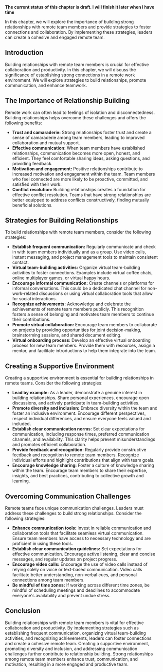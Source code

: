 **The current status of this chapter is draft. I will finish it later when I have time**

In this chapter, we will explore the importance of building strong relationships with remote team members and provide strategies to foster connections and collaboration. By implementing these strategies, leaders can create a cohesive and engaged remote team.

Introduction
------------

Building relationships with remote team members is crucial for effective collaboration and productivity. In this chapter, we will discuss the significance of establishing strong connections in a remote work environment. We will explore strategies to build relationships, promote communication, and enhance teamwork.

The Importance of Relationship Building
---------------------------------------

Remote work can often lead to feelings of isolation and disconnectedness. Building relationships helps overcome these challenges and offers the following benefits:

* **Trust and camaraderie:** Strong relationships foster trust and create a sense of camaraderie among team members, leading to improved collaboration and mutual support.
* **Effective communication:** When team members have established relationships, communication becomes more open, honest, and efficient. They feel comfortable sharing ideas, asking questions, and providing feedback.
* **Motivation and engagement:** Positive relationships contribute to increased motivation and engagement within the team. Team members who feel connected are more likely to be proactive, committed, and satisfied with their work.
* **Conflict resolution:** Building relationships creates a foundation for effective conflict resolution. Teams that have strong relationships are better equipped to address conflicts constructively, finding mutually beneficial solutions.

Strategies for Building Relationships
-------------------------------------

To build relationships with remote team members, consider the following strategies:

* **Establish frequent communication:** Regularly communicate and check in with team members individually and as a group. Use video calls, instant messaging, and project management tools to maintain consistent contact.
* **Virtual team-building activities:** Organize virtual team-building activities to foster connections. Examples include virtual coffee chats, online multiplayer games, or virtual happy hours.
* **Encourage informal communication:** Create channels or platforms for informal conversations. This could be a dedicated chat channel for non-work-related discussions or using virtual collaboration tools that allow for social interactions.
* **Recognize achievements:** Acknowledge and celebrate the achievements of remote team members publicly. This recognition fosters a sense of belonging and motivates team members to continue their contributions.
* **Promote virtual collaboration:** Encourage team members to collaborate on projects by providing opportunities for joint decision-making, brainstorming sessions, and shared document editing.
* **Virtual onboarding process:** Develop an effective virtual onboarding process for new team members. Provide them with resources, assign a mentor, and facilitate introductions to help them integrate into the team.

Creating a Supportive Environment
---------------------------------

Creating a supportive environment is essential for building relationships in remote teams. Consider the following strategies:

* **Lead by example:** As a leader, demonstrate a genuine interest in building relationships. Share personal experiences, encourage open discussions, and actively participate in team-building activities.
* **Promote diversity and inclusion:** Embrace diversity within the team and foster an inclusive environment. Encourage different perspectives, respect individual differences, and ensure everyone feels valued and included.
* **Establish clear communication norms:** Set clear expectations for communication, including response times, preferred communication channels, and availability. This clarity helps prevent misunderstandings and promotes efficient collaboration.
* **Provide feedback and recognition:** Regularly provide constructive feedback and recognition to remote team members. Recognize individual efforts and highlight contributions that align with team goals.
* **Encourage knowledge sharing:** Foster a culture of knowledge sharing within the team. Encourage team members to share their expertise, insights, and best practices, contributing to collective growth and learning.

Overcoming Communication Challenges
-----------------------------------

Remote teams face unique communication challenges. Leaders must address these challenges to build strong relationships. Consider the following strategies:

* **Enhance communication tools:** Invest in reliable communication and collaboration tools that facilitate seamless virtual communication. Ensure team members have access to necessary technology and are proficient in using these tools.
* **Establish clear communication guidelines:** Set expectations for effective communication. Encourage active listening, clear and concise messages, and regular updates on project progress.
* **Encourage video calls:** Encourage the use of video calls instead of relying solely on voice or text-based communication. Video calls facilitate better understanding, non-verbal cues, and personal connections among team members.
* **Be mindful of time zones:** If working across different time zones, be mindful of scheduling meetings and deadlines to accommodate everyone's availability and prevent undue stress.

Conclusion
----------

Building relationships with remote team members is vital for effective collaboration and productivity. By implementing strategies such as establishing frequent communication, organizing virtual team-building activities, and recognizing achievements, leaders can foster connections and create a cohesive remote team. Creating a supportive environment, promoting diversity and inclusion, and addressing communication challenges further contribute to relationship building. Strong relationships among remote team members enhance trust, communication, and motivation, resulting in a more engaged and productive team.

